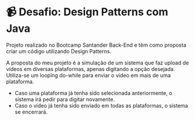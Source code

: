 # :video_camera: Desafio: Design Patterns com Java
Projeto realizado no Bootcamp Santander Back-End e têm como proposta criar um código utilizando Design Patterns. 

A proposta do meu projeto é a simulação de um sistema que faz upload de vídeos em diversas plataformas, apenas digitando a opção desejada. Utiliza-se um looping do-while para enviar o vídeo em mais de uma plataforma.
- Caso uma plataforma já tenha sido selecionada anteriormente, o sistema irá pedir para digitar novamente.
- Caso o vídeo já tenha sido enviado em todas as plataformas, o sistema se encerrará.
